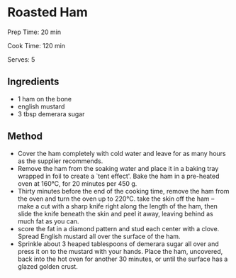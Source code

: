 # Roasted Ham

Prep Time: 20 min

Cook Time: 120 min

Serves: 5

## Ingredients

- 1 ham on the bone
- english mustard
- 3 tbsp demerara sugar

## Method

- Cover the ham completely with cold water and leave for as many hours as the supplier recommends.
- Remove the ham from the soaking water and place it in a baking tray wrapped in foil to create a `tent effect'. Bake the ham in a pre-heated oven at 160°C, for 20 minutes per 450 g.
- Thirty minutes before the end of the cooking time, remove the ham from the oven and turn the oven up to 220°C. take the skin off the ham – make a cut with a sharp knife right along the length of the ham, then slide the knife beneath the skin and peel it away, leaving behind as much fat as you can.
- score the fat in a diamond pattern and stud each center with a clove. Spread English mustard all over the surface of the ham.
- Sprinkle about 3 heaped tablespoons of demerara sugar all over and press it on to the mustard with your hands. Place the ham, uncovered, back into the hot oven for another 30 minutes, or until the surface has a glazed golden crust.
